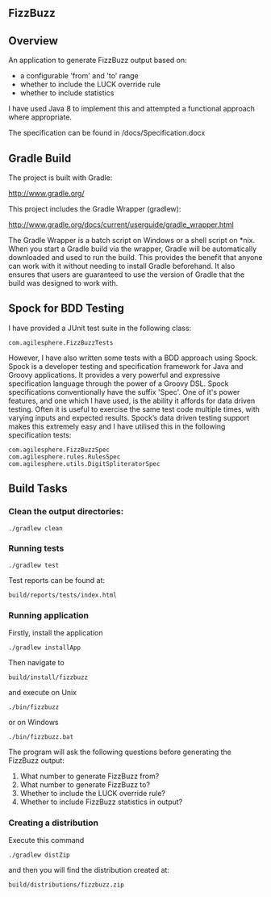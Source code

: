 FizzBuzz
--------

## Overview

An application to generate FizzBuzz output based on:
 
- a configurable 'from' and 'to' range
- whether to include the LUCK override rule
- whether to include statistics

I have used Java 8 to implement this and attempted a functional approach where appropriate.

The specification can be found in /docs/Specification.docx

## Gradle Build

The project is built with Gradle:

http://www.gradle.org/

This project includes the Gradle Wrapper (gradlew):

http://www.gradle.org/docs/current/userguide/gradle_wrapper.html

The Gradle Wrapper is a batch script on Windows or a shell script on *nix. When you start a Gradle build via the wrapper, Gradle will be automatically downloaded and used to run the build. This provides the benefit that anyone can work with it without needing to install Gradle beforehand. It also ensures that users are guaranteed to use the version of Gradle that the build was designed to work with.

## Spock for BDD Testing

I have provided a JUnit test suite in the following class:

	com.agilesphere.FizzBuzzTests

However, I have also written some tests with a BDD approach using Spock. Spock is a developer testing and specification framework for Java and Groovy applications. It provides a very powerful and expressive specification language through the power of a Groovy DSL. Spock specifications conventionally have the suffix 'Spec'. One of it's power features, and one which I have used, is the ability it affords for data driven testing. Often it is useful to exercise the same test code multiple times, with varying inputs and expected results. Spock’s data driven testing support makes this extremely easy and I have utilised this in the following specification tests:

    com.agilesphere.FizzBuzzSpec
    com.agilesphere.rules.RulesSpec
    com.agilesphere.utils.DigitSpliteratorSpec

## Build Tasks

### Clean the output directories:

	./gradlew clean

### Running tests

	./gradlew test
	
Test reports can be found at:

	build/reports/tests/index.html

### Running application

Firstly, install the application

	./gradlew installApp
	
Then navigate to

	build/install/fizzbuzz

and execute on Unix

	./bin/fizzbuzz

or on Windows

	./bin/fizzbuzz.bat
	
The program will ask the following questions before generating the FizzBuzz output:

1. What number to generate FizzBuzz from?
2. What number to generate FizzBuzz to?
3. Whether to include the LUCK override rule?
4. Whether to include FizzBuzz statistics in output?
			
### Creating a distribution

Execute this command

	./gradlew distZip
	
and then you will find the distribution created at:

	build/distributions/fizzbuzz.zip